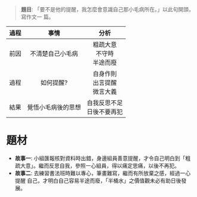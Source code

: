 > **題目**:
> 「要不是他的提醒，我怎麼會意識自己那小毛病所在。」以此句開頭，寫作文一 篇。

| 過程 | 事情 | 分析 |
| :--: | :--: | :--: |
| 前因 | 不清楚自己小毛病 | 粗疏大意<br>不守時<br>半途而廢 |
| 過程 | 如何提醒? | 自身作則<br>出言提醒<br>微言大義 |
| 結果 | 覺悟小毛病後的思想 | 自我反思不足<br>日後不要再犯 |

# 題材
- **故事一**: 小組匯報核對資料時出錯，身邊組員善意提醒，才令自己明白到「粗疏大意」。繼而反思自我，參照一心組員，得以痛定思痛，以後不再犯。
- **故事二**: 去練習書法班時難以專心，筆畫難寫，繼而有所放棄之感，經過一心提醒 自己，才明白自己容易半途而廢，「半桶水」之價值觀未必有助日後發展。
